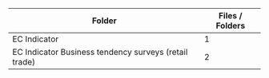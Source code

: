 | Folder                                                |   Files / Folders |
|-------------------------------------------------------|-------------------|
| EC Indicator                                          |                 1 |
| EC Indicator Business tendency surveys (retail trade) |                 2 |
